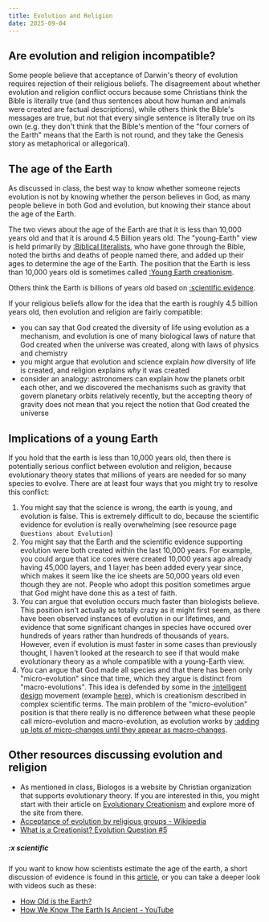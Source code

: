 ```yaml
---
title: Evolution and Religion
date: 2025-09-04
---
```


## Are evolution and religion incompatible?

Some people believe that acceptance of Darwin's theory of evolution requires rejection of their religious beliefs. The disagreement about whether evolution and religion conflict occurs because some Christians think the Bible is literally true (and thus sentences about how human and animals were created are factual descriptions), while others think the Bible's messages are true, but not that every single sentence is literally true on its own (e.g. they don't think that the Bible's mention of the "four corners of the Earth" means that the Earth is not round, and they take the Genesis story as metaphorical or allegorical).

## The age of the Earth

As discussed in class, the best way to know whether someone rejects evolution is not by knowing whether the person believes in God, as many people believe in both God and evolution, but knowing their stance about the age of the Earth.

The two views about the age of the Earth are that it is less than 10,000 years old and that it is around 4.5 Billion years old. The "young-Earth" view is held primarily by [:Biblical literalists](https://en.wikipedia.org/wiki/Biblical_literalism), who have gone through the Bible, noted the births and deaths of people named there, and added up their ages to determine the age of the Earth. The position that the Earth is less than 10,000 years old is sometimes called [:Young Earth creationism](https://en.wikipedia.org/wiki/Young_Earth_creationism).

Others think the Earth is billions of years old based on [:scientific evidence](#x-scientific).

If your religious beliefs allow for the idea that the earth is roughly 4.5 billion years old, then evolution and religion are fairly compatible:

- you can say that God created the diversity of life using evolution as a mechanism, and evolution is one of many biological laws of nature that God created when the universe was created, along with laws of physics and chemistry
- you might argue that evolution and science explain _how_ diversity of life is created, and religion explains _why_ it was created
- consider an analogy: astronomers can explain how the planets orbit each other, and we discovered the mechanisms such as gravity that govern planetary orbits relatively recently, but the accepting theory of gravity does not mean that you reject the notion that God created the universe

## Implications of a young Earth

If you hold that the earth is less than 10,000 years old, then there is potentially serious conflict between evolution and religion, because evolutionary theory states that millions of years are needed for so many species to evolve. There are at least four ways that you might try to resolve this conflict:

1. You might say that the science is wrong, the earth is young, and evolution is false. This is extremely difficult to do, because the scientific evidence for evolution is really overwhelming (see resource page `Questions about Evolution`)
2. You might say that the Earth and the scientific evidence supporting evolution were both created within the last 10,000 years. For example, you could argue that ice cores were created 10,000 years ago already having 45,000 layers, and 1 layer has been added every year since, which makes it seem like the ice sheets are 50,000 years old even though they are not. People who adopt this position sometimes argue that God might have done this as a test of faith.
3. You can argue that evolution occurs much faster than biologists believe. This position isn't actually as totally crazy as it might first seem, as there have been observed instances of evolution in our lifetimes, and evidence that some significant changes in species have occured over hundreds of years rather than hundreds of thousands of years. However, even if evolution is must faster in some cases than previously thought, I haven't looked at the research to see if that would make evolutionary theory as a whole compatible with a young-Earth view.
4. You can argue that God made all species and that there has been only "micro-evolution" since that time, which they argue is distinct from "macro-evolutions". This idea is defended by some in the [:intelligent design](https://en.wikipedia.org/wiki/Intelligent_design) movement (example [here](https://intelligentdesign.org/articles/microevolution-versus-macroevolution-two-mistakes/)), which is creationism described in complex scientific terms. The main problem of the "micro-evolution" position is that there really is no difference between what these people call micro-evolution and macro-evolution, as evolution works by [:adding up lots of micro-changes until they appear as macro-changes](https://evolution.berkeley.edu/evolution-at-different-scales-micro-to-macro/).

## Other resources discussing evolution and religion

- As mentioned in class, Biologos is a website by Christian organization that supports evolutionary theory. If you are interested in this, you might start with their article on [Evolutionary Creationism](https://biologos.org/common-questions/how-is-biologos-different-from-evolutionism-intelligent-design-and-creationism/) and explore more of the site from there.
- [Acceptance of evolution by religious groups - Wikipedia](https://en.wikipedia.org/wiki/Acceptance_of_evolution_by_religious_groups)
- [What is a Creationist? Evolution Question #5](https://youtu.be/-pSeCLo3AHE)

##### :x scientific

If you want to know how scientists estimate the age of the earth, a short discussion of evidence is found in this [article](https://biologos.org/common-questions/how-are-the-ages-of-the-earth-and-universe-calculated), or you can take a deeper look with videos such as these:

- [How Old is the Earth?](https://www.youtube.com/watch?v=veit8_NESxU)
- [How We Know The Earth Is Ancient - YouTube](https://www.youtube.com/watch?v=vAgiHreswj0)
